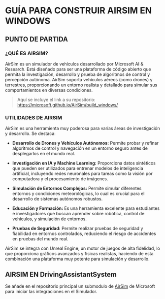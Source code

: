 # GUÍA PARA CONSTRUIR AIRSIM EN WINDOWS

## **PUNTO DE PARTIDA**

### ¿QUÉ ES AIRSIM?

AirSim es un simulador de vehículos desarrollado por Microsoft AI & Research. Está diseñado para ser una plataforma de código abierto que permita la investigación, desarrollo y prueba de algoritmos de control y percepción autónoma. AirSim soporta vehículos aéreos (como drones) y terrestres, proporcionando un entorno realista y detallado para simular sus comportamientos en diversas condiciones.

> Aquí se incluye el link a su repositorio: <https://microsoft.github.io/AirSim/build_windows/>

### UTILIDADES DE AIRSIM

AirSim es una herramienta muy poderosa para varias áreas de investigación y desarrollo. Se destaca:

+ **Desarrollo de Drones y Vehículos Autónomos:** Permite probar y refinar algoritmos de control y navegación en un entorno seguro antes de desplegarlos en el mundo real.

+ **Investigación en IA y Machine Learning:** Proporciona datos sintéticos que pueden ser utilizados para entrenar modelos de inteligencia artificial, incluyendo redes neuronales para tareas como la visión por computadora y el procesamiento de imágenes.

+ **Simulación de Entornos Complejos:** Permite simular diferentes entornos y condiciones meteorológicas, lo cual es crucial para el desarrollo de sistemas autónomos robustos.

+ **Educación y Formación:** Es una herramienta excelente para estudiantes e investigadores que buscan aprender sobre robótica, control de vehículos, y simulación de entornos.

+ **Pruebas de Seguridad:** Permite realizar pruebas de seguridad y fiabilidad en entornos controlados, reduciendo el riesgo de accidentes en pruebas del mundo real.

AirSim se integra con Unreal Engine, un motor de juegos de alta fidelidad, lo que proporciona gráficos avanzados y físicas realistas, haciendo de esta combinación una plataforma muy potente para simulación y desarrollo.

## AIRSIM EN DrivingAssistantSystem

Se añade en el repositorio principal un submodulo de [AirSim](https://github.com/microsoft/AirSim) de Microsoft para iniciar las integraciones en el Simulador.
